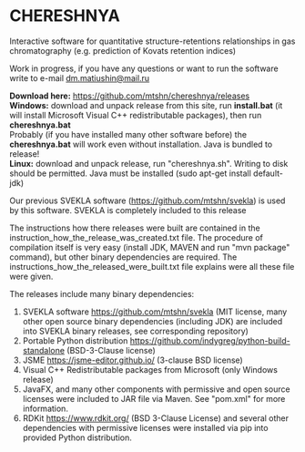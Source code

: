 # CHERESHNYA
Interactive software for quantitative structure-retentions relationships in gas chromatography  (e.g. prediction of Kovats retention indices)

Work in progress, if you have any questions or want to run the software write to e-mail dm.matiushin@mail.ru

**Download here:** https://github.com/mtshn/chereshnya/releases  \
**Windows:** download and unpack release from this site, run **install.bat** (it will install Microsoft Visual C++ redistributable packages), then run **chereshnya.bat**\
Probably (if you have installed many other software before) the **chereshnya.bat** will work even without installation. Java is bundled to release!\
**Linux:** download and unpack release, run "chereshnya.sh". Writing to disk should be permitted. Java must be installed
(sudo apt-get install default-jdk)

Our previous SVEKLA software (https://github.com/mtshn/svekla) is used by this software. SVEKLA is completely included to this release

The instructions how there releases were built are contained in the instruction_how_the_release_was_created.txt file. The procedure of compilation itself is very easy (install JDK, MAVEN and run "mvn package" command), but other binary dependencies  are required. The instructions_how_the_released_were_built.txt file explains were all these file were given.

The releases include many binary dependencies:

1) SVEKLA software https://github.com/mtshn/svekla (MIT license, many other open source binary dependencies (including JDK) are included into SVEKLA binary releases, see corresponding repository) 
2) Portable Python distribution https://github.com/indygreg/python-build-standalone (BSD-3-Clause license)
3) JSME https://jsme-editor.github.io/ (3-clause BSD license)
4) Visual C++ Redistributable packages from Microsoft  (only Windows release)
5) JavaFX, and many other components with permissive and open source licenses were included to JAR file via Maven. See "pom.xml" for more information.
6) RDKit https://www.rdkit.org/ (BSD 3-Clause License) and several other dependencies with permissive licenses were installed via pip into provided Python distribution.


